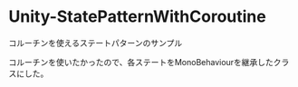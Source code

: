 # Unity-StatePatternWithCoroutine
コルーチンを使えるステートパターンのサンプル

コルーチンを使いたかったので、各ステートをMonoBehaviourを継承したクラスにした。
